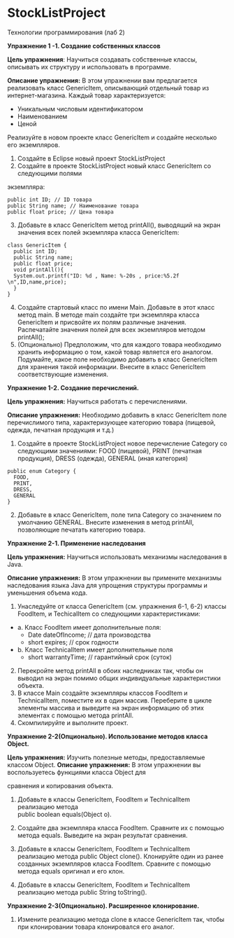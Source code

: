 # StockListProject
Технологии программирования (лаб 2)

**Упражнение 1 -1. Создание собственных классов**  

**Цель упражнения**: Научиться создавать собственные классы, описывать их структуру и использовать в программе. 

**Описание упражнения:** В этом упражнении вам предлагается реализовать класс GenericItem, описывающий отдельный товар из интернет-магазина. Каждый товар характеризуется: 

- Уникальным числовым идентификатором 
- Наименованием 
- Ценой 

Реализуйте в новом проекте класс GenericItem и создайте несколько его экземпляров. 

1) Создайте в Eclipse новый проект StockListProject 
2) Создайте в проекте StockListProject новый класс GenericItem со следующими полями 

экземпляра:  

```
public int ID; // ID товара 
public String name; // Наименование товара
public float price; // Цена товара 
```

3) Добавьте в класс GenericItem метод printAll(), выводящий на экран значения всех полей экземпляра класса GenericItem:  

```
class GenericItem { 
  public int ID; 
  public String name; 
  public float price; 
  void printAll(){ 
  System.out.printf("ID: %d , Name: %-20s , price:%5.2f \n",ID,name,price); 
  } 
} 
```

4) Создайте стартовый класс по имени Main. Добавьте в этот класс метод main. В методе main создайте три экземпляра класса GenericItem и присвойте их полям различные значения. Распечатайте значения полей для всех экземпляров методом printAll(); 
5) (Опционально) Предположим, что для каждого товара необходимо хранить информацию о том, какой товар является его аналогом. Подумайте, какое поле необходимо добавить в класс GenericItem для хранения такой информации. Внесите в класс GenericItem соответствующие изменения. 

**Упражнение 1-2. Создание перечислений.** 

**Цель упражнения:** Научиться работать с перечислениями. 

**Описание упражнения:** Необходимо добавить в класс GenericItem поле перечислимого типа, характеризующее категорию товара (пищевой, одежда, печатная продукция и т.д.) 

1) Создайте в проекте StockListProject новое перечисление Category со следующими значениями: FOOD (пищевой), PRINT (печатная продукция), DRESS (одежда), GENERAL (иная категория) 
```
public enum Category { 
  FOOD, 
  PRINT, 
  DRESS, 
  GENERAL 
} 
```
2) Добавьте в класс GenericItem, поле типа Category со значением по умолчанию GENERAL. Внесите изменения в метод printAll, позволяющие печатать категорию товара. 

**Упражнение 2-1. Применение наследования** 

**Цель упражнения:** Научиться использовать механизмы наследования в Java.  

**Описание упражнения:** В этом упражнении вы примените механизмы наследования языка Java для упрощения структуры программы и уменьшения объема кода.  

1. Унаследуйте от класса GenericItem (см. упражнения 6-1, 6-2) классы FoodItem, и TechicalItem со следующими характеристиками:  
  - a. Класс FoodItem имеет дополнительные поля:  
    - Date dateOfIncome; // дата производства  
    - short expires; // срок годности  
  - b. Класс TechnicalItem имеет дополнительные поля  
    - short warrantyTime; // гарантийный срок (суток)  
    
2. Перекройте метод printAll в обоих наследниках так, чтобы он выводил на экран помимо общих индивидуальные характеристики объекта.  
3. В классе Main создайте экземпляры классов FoodItem и TechnicalItem, поместите их в один массив. Переберите в цикле элементы массива и выведите на экран информацию об этих элементах с помощью метода printAll.  
4. Скомпилируйте и выполните проект.  

**Упражнение 2-2(Опционально). Использование методов класса Object.** 

**Цель упражнения:** Изучить полезные методы, предоставляемые классом Object.  **Описание упражнения:** В этом упражнении вы воспользуетесь функциями класса Object для 

сравнения и копирования объекта.  

1) Добавьте в классы GenericItem, FoodItem и TechnicalItem реализацию метода  
public boolean equals(Object o).  

2) Создайте два экземпляра класса FoodItem. Сравните их с помощью метода equals. Выведите на экран результат сравнения.  

3) Добавьте в классы GenericItem, FoodItem и TechnicalItem реализацию метода public Object clone(). Клонируйте один из ранее созданных экземпляров класса FoodItem. Сравните с помощью метода equals оригинал и его клон.  

4) Добавьте в классы GenericItem, FoodItem и TechnicalItem реализацию метода  public String toString().  

**Упражнение 2-3(Опционально). Расширенное клонирование.** 

1)  Измените реализацию метода clone в классе GenericItem так, чтобы при клонировании товара клонировался его аналог.  
